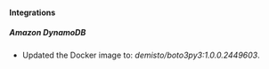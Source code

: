
#### Integrations

##### Amazon DynamoDB

- Updated the Docker image to: *demisto/boto3py3:1.0.0.2449603*.
